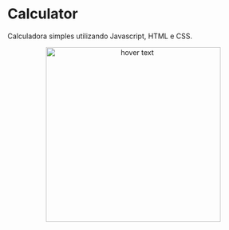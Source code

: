 # Calculator
Calculadora simples utilizando Javascript, HTML e CSS.
<p align="center">
  <img src="https://user-images.githubusercontent.com/88351152/149205940-9b11c1e4-5d1d-48ec-baca-539e9c646514.png" width="350" title="hover text">
</p>
